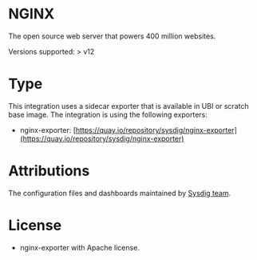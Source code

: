 # NGINX
The open source web server that powers 400 million websites.

Versions supported: > v12

# Type
This integration uses a sidecar exporter that is available in UBI or scratch base image.
The integration is using the following exporters:
- nginx-exporter: [https://quay.io/repository/sysdig/nginx-exporter](https://quay.io/repository/sysdig/nginx-exporter)


# Attributions
The configuration files and dashboards maintained by [Sysdig team](https://sysdig.com/).
# License
- nginx-exporter with Apache license.